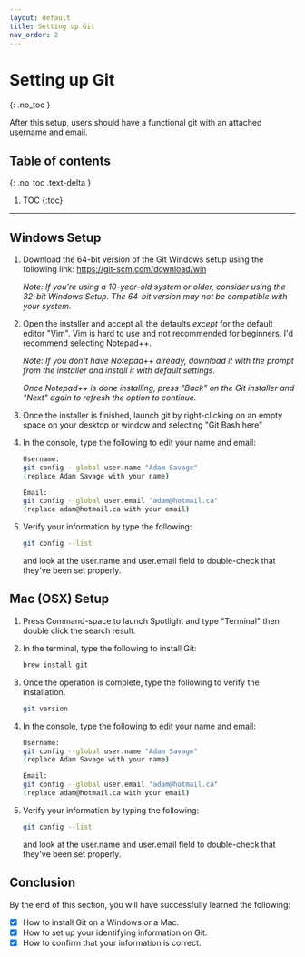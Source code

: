 ```yaml
---
layout: default
title: Setting up Git
nav_order: 2
---
```


# Setting up Git
{: .no_toc }

   After this setup, users should have a functional git with an attached username and email.

## Table of contents
{: .no_toc .text-delta }

1. TOC
{:toc}

---

## Windows Setup

1. Download the 64-bit version of the Git Windows setup using the following link:
   <https://git-scm.com/download/win>
   
   _Note: If you're using a 10-year-old system or older, consider    using the 32-bit Windows Setup. The 64-bit version may not be    compatible with your system._
   
2. Open the installer and accept all the defaults *except* for the default editor "Vim". Vim is hard to use and not recommended for beginners. I'd recommend selecting Notepad++.
   
   _Note: If you don't have Notepad++ already, download it with the     prompt from the installer and install it with default settings._
   
   _Once Notepad++ is done installing, press "Back" on the Git     installer and "Next" again to refresh the option to continue._
   
3. Once the installer is finished, launch git by right-clicking on an empty space on your desktop or window and selecting "Git Bash here"
   
4. In the console, type the following to edit your name and email:
   
   ```bash
   Username:
   git config --global user.name "Adam Savage"
   (replace Adam Savage with your name)
   
   Email:
   git config --global user.email "adam@hotmail.ca"
   (replace adam@hotmail.ca with your email)
   ```
   
5. Verify your information by type the following:
   
   ```bash
   git config --list
   ```
   
   and look at the user.name and user.email field to double-check that     they've been set properly.
   
## Mac (OSX) Setup

1. Press Command-space to launch Spotlight and type "Terminal" then double click the search result.
   
2. In the terminal, type the following to install Git:
   
   ```bash
   brew install git
   ```
   
3. Once the operation is complete, type the following to verify the installation.
   
   ```bash
   git version
   ```
   
4. In the console, type the following to edit your name and email:
   
   ```bash
   Username:
   git config --global user.name "Adam Savage"
   (replace Adam Savage with your name)
   
   Email:
   git config --global user.email "adam@hotmail.ca"
   (replace adam@hotmail.ca with your email)
   ```
   
5. Verify your information by typing the following:
   
   ```bash
   git config --list
   ```
   
   and look at the user.name and user.email field to double-check that     they've been set properly.


## Conclusion
By the end of this section, you will have successfully learned the following:

- [x] How to install Git on a Windows or a Mac.
- [x] How to set up your identifying information on Git.
- [x] How to confirm that your information is correct.
